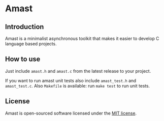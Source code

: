 # Amast

## Introduction
<a name="introduction"></a>

Amast is a minimalist asynchronous toolkit that makes it easier to develop C language based projects.

## How to use
<a name="how-to-use"></a>

Just include `amast.h` and `amast.c` from the latest release to your project.

If you want to run amast unit tests also include `amast_test.h` and `amast_test.c`. Also `Makefile` is available: run `make test` to run unit tests.

## License
<a name="license"></a>

Amast is open-sourced software licensed under the [MIT license](LICENSE.md).
